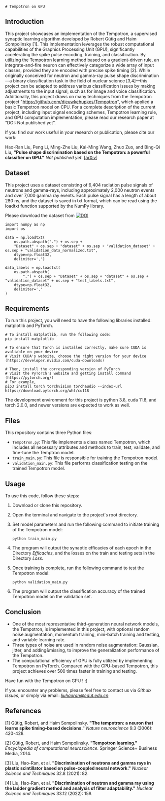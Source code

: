     # Tempotron on GPU

## Introduction

This project showcases an implementation of the Tempotron, a supervised synaptic learning algorithm developed by Robert Gütig and Haim Sompolinsky [1]. This implementation leverages the robust computational capabilities of the Graphics Processing Unit (GPU), significantly accelerating the spike pulse encoding, training, and classification. By utilizing the Tempotron learning method based on a gradient-driven rule, an integrate-and-fire neuron can effectively categorize a wide array of input classes, provided they are encoded with precise spike timing [2]. While originally conceived for neutron and gamma-ray pulse shape discrimination—a binary classification task in the field of nuclear science [3,4]—this project can be adapted to address various classification issues by making adjustments to the input signal, such as for image and voice classification. Additionally, this project draws on many techniques from the Tempotron project "https://github.com/dieuwkehupkes/Tempotron", which applied a basic Tempotron model on CPU. For a complete description of the current project, including input signal encoding schemes, Tempotron learning rule, and GPU computation implementation, please read our research paper at “DOI: Not published yet”.

If you find our work useful in your research or publication, please cite our work:

Hao-Ran Liu, Peng Li, Ming-Zhe Liu, Kai-Ming Wang, Zhuo Zuo, and Bing-Qi Liu, **"Pulse shape discrimination based on the Tempotron: a powerful classifier on GPU."** *Not published yet*. </i> [[arXiv](https://arxiv.org/abs/XXXX.XXXXX)]

## Dataset

This project uses a dataset consisting of 9,404 radiation pulse signals of neutrons and gamma-rays, including approximately 2,000 neutron events and over 7,000 gamma ray events. Each pulse signal has a length of about 280 ns, and the dataset is saved in txt format, which can be read using the loadtxt function supported by the NumPy library.

Please download the dataset from [![DOI](https://zenodo.org/badge/DOI/10.5281/zenodo.7974151.svg)](https://doi.org/10.5281/zenodo.7974151)
```
import numpy as np
import os

data = np.loadtxt(
    os.path.abspath(".") + os.sep +
    "Dataset" + os.sep + "dataset" + os.sep + "validation_dataset" + os.sep + "validation_data_normalized.txt",
    dtype=np.float32,
    delimiter=',')

data_labels = np.loadtxt(
    os.path.abspath(
        ".") + os.sep + "Dataset" + os.sep + "dataset" + os.sep + "validation_dataset" + os.sep + "test_labels.txt",
    dtype=np.float32,
    delimiter=','
)
```

## Requirements

To run this project, you will need to have the following libraries installed: matplotlib and PyTorch.


```
# To install matplotlib, run the following code:
pip install matplotlib

# To ensure that Torch is installed correctly, make sure CUDA is avaliable on your device
# Visit CUDA's website, choose the right version for your device (https://developer.nvidia.com/cuda-downloads)

# Then, install the corresponding version of PyTorch
# Visit the PyTorch's website and getting install command (https://pytorch.org/)
# For example, 
pip3 install torch torchvision torchaudio --index-url https://download.pytorch.org/whl/cu118
```
The development environment for this project is python 3.8, cuda 11.8, and torch 2.0.0, and newer versions are expected to work as well.

## Files

This repository contains three Python files:

- `Tempotron.py`: This file implements a class named Tempotron, which includes all necessary attributes and methods to train, test, validate, and fine-tune the Temptron model.
- `train_main.py`: This file is responsible for training the Tempotron model.
- `validation_main.py`: This file performs classification testing on the trained Tempotron model.

## Usage

To use this code, follow these steps:

1. Download or clone this repository.

2. Open the terminal and navigate to the project's root directory.

3. Set model parameters and run the following command to initiate training of the Tempotron model:

   ```
   python train_main.py
   ```

4. The program will output the synaptic efficacies of each epoch in the Directory *Efficacies*, and the losses on the train and testing sets in the Directory *Loss*. 

5. Once training is complete, run the following command to test the Tempotron model:

   ```
   python validation_main.py
   ```

6. The program will output the classification accuracy of the trained Tempotron model on the validation set.

## Conclusion

* One of the most representative third-generation neural network models, the Tempotron, is implemented in this project, with optional random noise augmentation, momentum training, mini-batch training and testing, and variable learning rate.
* Three types of noise are used in random noise augmentation: Gaussian, jitter, and adding&missing, to improve the generalization performance of the Tempotron.
* The computational efficiency of GPU is fully utilized by implementing Tempotron on PyTorch. Compared with the CPU-based Tempotron, this project achieves over 500 times faster in training and testing.

Have fun with the Tempotron on GPU ! :)

If you encounter any problems, please feel free to contact us via *Github Issues*, or simply via email: *liuhaoran@cdut.edu.cn*

## References

[1] Gütig, Robert, and Haim Sompolinsky. **"The tempotron: a neuron that learns spike timing–based decisions."** *Nature neuroscience* 9.3 (2006): 420-428.

[2] Gütig, Robert, and Haim Sompolinsky. **"Tempotron learning."** *Encyclopedia of computational neuroscience*. Springer Science+ Business Media, 2014.

[3] Liu, Hao-Ran, et al. **"Discrimination of neutrons and gamma rays in plastic scintillator based on pulse-coupled neural network."** *Nuclear Science and Techniques* 32.8 (2021): 82.

[4] Liu, Hao-Ran, et al. **"Discrimination of neutron and gamma ray using the ladder gradient method and analysis of filter adaptability."** *Nuclear Science and Techniques* 33.12 (2022): 159.
    
